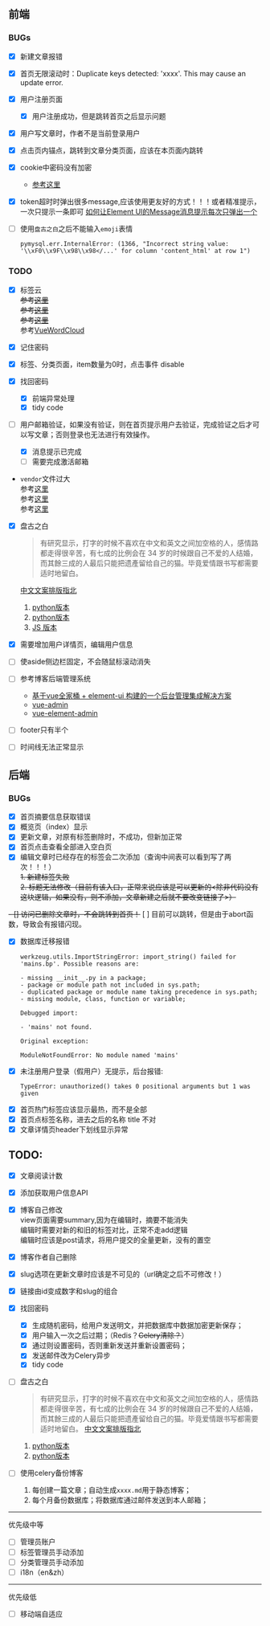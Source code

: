 
## 前端

### BUGs
- [x] 新建文章报错
- [x] 首页无限滚动时：Duplicate keys detected: 'xxxx'. This may cause an update error.
- [x] 用户注册页面
    - [x] 用户注册成功，但是跳转首页之后显示问题
- [x] 用户写文章时，作者不是当前登录用户
- [x] 点击页内锚点，跳转到文章分类页面，应该在本页面内跳转
- [x] cookie中密码没有加密
    - [参考这里](https://www.cnblogs.com/xiaolucky/p/11165179.html)
- [x] token超时时弹出很多message,应该使用更友好的方式！！！或者精准提示，一次只提示一条即可
    [如何让Element UI的Message消息提示每次只弹出一个](https://segmentfault.com/a/1190000020173021)
    
- [ ] 使用`盘古之白`之后不能输入`emoji`表情 
  ```shell
  pymysql.err.InternalError: (1366, "Incorrect string value: '\\xF0\\x9F\\x98\\x98</...' for column 'content_html' at row 1")

  ``` 


### TODO
- [x] 标签云   
~~参考[这里](https://github.com/MikeCoder/hexo-tag-cloud)~~      
~~参考[这里](https://juejin.im/post/5c99a0f7e51d454e9b3c3343)~~         
~~参考[这里](https://github.com/nobalmohan/vue-tag-cloud)~~      
参考[VueWordCloud](https://github.com/SeregPie/VueWordCloud)  
   
- [x] 记住密码
- [x] 标签、分类页面，item数量为0时，点击事件 disable
- [x] 找回密码
    - [x] 前端异常处理
    - [x] tidy code
- [ ] 用户邮箱验证，如果没有验证，则在首页提示用户去验证，完成验证之后才可以写文章；否则登录也无法进行有效操作。
   - [x] 消息提示已完成
   - [ ] 需要完成激活邮箱
   
- `vendor`文件过大  
    参考[这里](https://forum.vuejs.org/t/vue-cli-vendor-js/37246)   
    参考[这里](https://segmentfault.com/q/1010000008832754)     
    参考[这里](https://www.jianshu.com/p/e78c2210c410)  
- [x] 盘古之白
    > 有研究显示，打字的时候不喜欢在中文和英文之间加空格的人，感情路都走得很辛苦，有七成的比例会在 34 岁的时候跟自己不爱的人结婚，而其餘三成的人最后只能把遗產留给自己的猫。毕竟爱情跟书写都需要适时地留白。
    
    [中文文案排版指北](https://github.com/sparanoid/chinese-copywriting-guidelines)
    1. [python版本](https://github.com/hustcc/hint)
    2. [python版本](https://github.com/hjiang/scripts/blob/master/add-space-between-latin-and-cjk)
    3. [JS 版本](https://github.com/hustcc/lint-md/tree/master/packages/lint-md)
    
- [x] 需要增加用户详情页，编辑用户信息
- [ ] 使aside侧边栏固定，不会随鼠标滚动消失
- [ ] 参考博客后端管理系统
    - [基于vue全家桶 + element-ui 构建的一个后台管理集成解决方案](https://github.com/uncleLian/vue-blog)
    - [vue-admin](https://github.com/taylorchen709/vue-admin)
    - [vue-element-admin](https://github.com/PanJiaChen/vue-element-admin)
- [ ] footer只有半个
- [ ] 时间线无法正常显示

## 后端

### BUGs
- [x] 首页摘要信息获取错误
- [x] 概览页（index）显示
- [x] 更新文章，对原有标签删除时，不成功，但新加正常
- [x] 首页点击查看全部进入空白页
- [x] 编辑文章时已经存在的标签会二次添加（查询中间表可以看到写了两次！！！）  
    ~~1. 新建标签失败~~  
    ~~2. 标题无法修改（目前有该入口，正常来说应该是可以更新的<除非代码没有这块逻辑，如果没有，则不添加，文章新建之后就不要改变链接了>）~~

~~- [] 访问已删除文章时，不会跳转到首页！~~
    [ ] 目前可以跳转，但是由于abort函数，导致会有报错闪现。

- [x] 数据库迁移报错
    ```
    werkzeug.utils.ImportStringError: import_string() failed for 'mains.bp'. Possible reasons are:
    
    - missing __init__.py in a package;
    - package or module path not included in sys.path;
    - duplicated package or module name taking precedence in sys.path;
    - missing module, class, function or variable;
    
    Debugged import:
    
    - 'mains' not found.
    
    Original exception:
    
    ModuleNotFoundError: No module named 'mains'
    ```
- [x] 未注册用户登录（假用户）无提示，后台报错:
    ```
    TypeError: unauthorized() takes 0 positional arguments but 1 was given
    ```
- [x] 首页热门标签应该显示最热，而不是全部
- [x] 首页点标签名称，进去之后的名称 title 不对
- [x] 文章详情页header下划线显示异常

## TODO:

- [x] 文章阅读计数
- [x] 添加获取用户信息API
- [x] 博客自己修改  
  view页面需要summary,因为在编辑时，摘要不能消失  
  编辑时需要对新的和旧的标签对比，正常不走add逻辑  
  编辑时应该是post请求，将用户提交的全量更新，没有的置空
- [x] 博客作者自己删除
- [x] slug选项在更新文章时应该是不可见的（url确定之后不可修改！）
- [x] 链接由id变成数字和slug的组合
- [x] 找回密码
    - [x] 生成随机密码，给用户发送明文，并把数据库中数据加密更新保存；
    - [x] 用户输入一次之后过期；（Redis？~~Celery清除？~~）
    - [x] 通过则设置密码，否则重新发送并重新设置密码；
    - [x] 发送邮件改为Celery异步
    - [x] tidy code
- [ ] 盘古之白
    > 有研究显示，打字的时候不喜欢在中文和英文之间加空格的人，感情路都走得很辛苦，有七成的比例会在 34 岁的时候跟自己不爱的人结婚，而其餘三成的人最后只能把遗產留给自己的猫。毕竟爱情跟书写都需要适时地留白。
    [中文文案排版指北](https://github.com/sparanoid/chinese-copywriting-guidelines)
    1. [python版本](https://github.com/hustcc/hint)
    2. [python版本](https://github.com/hjiang/scripts/blob/master/add-space-between-latin-and-cjk)
    
- [ ] 使用celery备份博客
    1. 每创建一篇文章；自动生成`xxxx.md`用于静态博客；
    2. 每个月备份数据库；将数据库通过邮件发送到本人邮箱；

---
优先级中等
- [ ] 管理员账户
- [ ] 标签管理员手动添加
- [ ] 分类管理员手动添加
- [ ] i18n（en&zh）

---
优先级低

- [ ] 移动端自适应